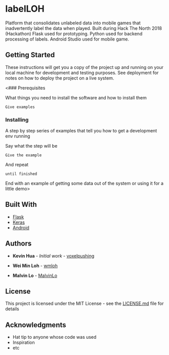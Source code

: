 # labelLOH
Platform that consolidates unlabeled data into mobile games that inadvertently label the data when played. 
Built during Hack The North 2018 (Hackathon)
Flask used for prototyping.
Python used for backend processing of labels.
Android Studio used for mobile game.

## Getting Started

These instructions will get you a copy of the project up and running on your local machine for development and testing purposes. See deployment for notes on how to deploy the project on a live system.

<### Prerequisites

What things you need to install the software and how to install them

```
Give examples
```

### Installing

A step by step series of examples that tell you how to get a development env running

Say what the step will be

```
Give the example
```

And repeat

```
until finished
```

End with an example of getting some data out of the system or using it for a little demo>


## Built With

* [Flask](flask.pocoo.org/)
* [Keras](https://keras.io/)
* [Android](https://developer.android.com)


## Authors

* **Kevin Hua** - *Initial work* - [voxelpushing](https://github.com/voxelpushing)

* **Wei Min Loh** - [wmloh](https://github.com/wmloh)

* **Malvin Lo** - [MalvinLo](https://github.com/MalvinLo)

## License

This project is licensed under the MIT License - see the [LICENSE.md](LICENSE.md) file for details

## Acknowledgments

* Hat tip to anyone whose code was used
* Inspiration
* etc

